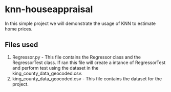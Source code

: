 # knn-houseappraisal
In this simple project we will demonstrate the usage of KNN to estimate home prices.

## Files used
1. Regressor.py - This file contains the Regressor class and the RegressorTest class. If ran this file will create a intance of RegressorTest and perform test using the dataset in the king_county_data_geocoded.csv.
2. king_county_data_geocoded.csv - This file contains the dataset for the project.
